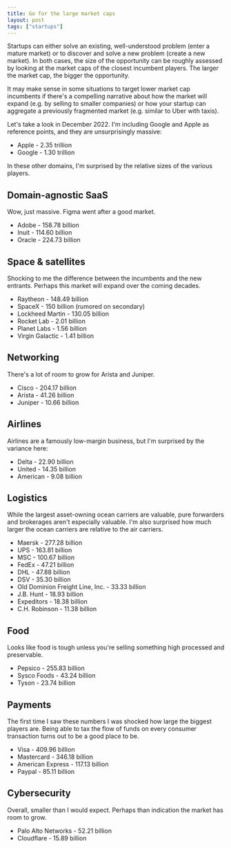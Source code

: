 ```yaml
---
title: Go for the large market caps
layout: post
tags: ["startups"]
---
```


Startups can either solve an existing, well-understood problem (enter a mature market) or to discover and solve a new problem (create a new market). In both cases, the size of the opportunity can be roughly assessed by looking at the market caps of the closest incumbent players. The larger the market cap, the bigger the opportunity.

It may make sense in some situations to target lower market cap incumbents if there's a compelling narrative about how the market will expand (e.g. by selling to smaller companies) or how your startup can aggregate a previously fragmented market (e.g. similar to Uber with taxis).

Let's take a look in December 2022. I'm including Google and Apple as reference points, and they are unsurprisingly massive:

- Apple - 2.35 trillion
- Google - 1.30 trillion

In these other domains, I'm surprised by the relative sizes of the various players.

## Domain-agnostic SaaS

Wow, just massive. Figma went after a good market.

- Adobe - 158.78 billion
- Inuit - 114.60 billion
- Oracle - 224.73 billion

## Space & satellites

Shocking to me the difference between the incumbents and the new entrants. Perhaps this market will expand over the coming decades.

- Raytheon - 148.49 billion
- SpaceX - 150 billion (rumored on secondary)
- Lockheed Martin - 130.05 billion
- Rocket Lab - 2.01 billion
- Planet Labs - 1.56 billion
- Virgin Galactic - 1.41 billion

## Networking

There's a lot of room to grow for Arista and Juniper.

- Cisco - 204.17 billion
- Arista - 41.26 billion
- Juniper - 10.66 billion

## Airlines

Airlines are a famously low-margin business, but I'm surprised by the variance here:

- Delta - 22.90 billion
- United - 14.35 billion
- American - 9.08 billion

## Logistics

While the largest asset-owning ocean carriers are valuable, pure forwarders and brokerages aren't especially valuable. I'm also surprised how much larger the ocean carriers are relative to the air carriers.

- Maersk - 277.28 billion
- UPS - 163.81 billion
- MSC - 100.67 billion
- FedEx - 47.21 billion
- DHL - 47.88 billion
- DSV - 35.30 billion
- Old Dominion Freight Line, Inc. - 33.33 billion
- J.B. Hunt - 18.93 billion
- Expeditors - 18.38 billion
- C.H. Robinson - 11.38 billion

## Food

Looks like food is tough unless you're selling something high processed and preservable. 

- Pepsico - 255.83 billion
- Sysco Foods - 43.24 billion
- Tyson - 23.74 billion

## Payments

The first time I saw these numbers I was shocked how large the biggest players are. Being able to tax the flow of funds on every consumer transaction turns out to be a good place to be.

- Visa - 409.96 billion
- Mastercard - 346.18 billion
- American Express - 117.13 billion
- Paypal - 85.11 billion

## Cybersecurity

Overall, smaller than I would expect. Perhaps than indication the market has room to grow.

- Palo Alto Networks - 52.21 billion
- Cloudflare - 15.89 billion